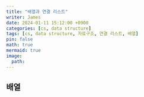 ```yaml
---
title: "배열과 연결 리스트"
writer: James
date: 2024-01-11 15:12:00 +0900
categories: [cs, data structure]
tags: [cs, data structure, 자료구조, 연결 리스트, 배열]
pin: false
math: true
mermaid: true
image:
  path:
---
```


## 배열
